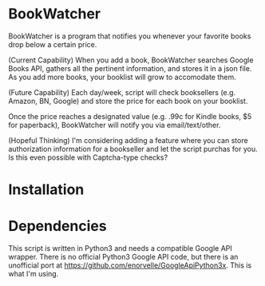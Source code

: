 BookWatcher
===========

BookWatcher is a program that notifies you whenever your favorite books drop below a certain price.

(Current Capability)
When you add a book, BookWatcher searches Google Books API, gathers all the pertinent information, and stores it in a json file. As you add more books, your booklist will grow to accomodate them.

(Future Capability)
Each day/week, script will check booksellers (e.g. Amazon, BN, Google) and store the price for each book on your booklist.

Once the price reaches a designated value (e.g. .99c for Kindle books, $5 for paperback), BookWatcher will notify you via email/text/other.

(Hopeful Thinking)
I'm considering adding a feature where you can store authorization information for a bookseller and let the script purchas for you. Is this even possible with Captcha-type checks?

Installation
============

Dependencies
============
This script is written in Python3 and needs a compatible Google API wrapper. There is no official Python3 Google API code, but there is an unofficial port at https://github.com/enorvelle/GoogleApiPython3x. This is what I'm using.


